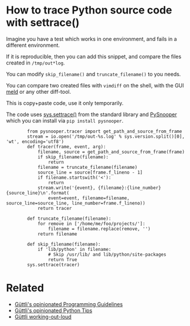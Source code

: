 # How to trace Python source code with settrace()
Imagine you have a test which works in one environment, and fails in a different environment.

If it is reproducible, then you can add this snippet, and compare the files created in `/tmp/out*log`.

You can modify `skip_filename()` and `truncate_filename()` to you needs.

You can compare two created files with `vimdiff` on the shell, with the GUI [meld](https://meldmerge.org/) or any
other diff-tool.

This is copy+paste code, use it only temporarily.

The code uses [sys.settrace()](https://docs.python.org/3/library/sys.html#sys.settrace) from the standard library
and [PySnooper](https://github.com/cool-RR/PySnooper) which you can install via `pip install pysnooper`.

```
        from pysnooper.tracer import get_path_and_source_from_frame
        stream = io.open('/tmp/out-%s.log' % sys.version.split()[0], 'wt', encoding='utf8')
        def tracer(frame, event, arg):
            filename, source = get_path_and_source_from_frame(frame)
            if skip_filename(filename):
                return
            filename = truncate_filename(filename)
            source_line = source[frame.f_lineno - 1]
            if filename.startswith('<'):
                return
            stream.write('{event}, {filename}:{line_number} {source_line}\n'.format(
                event=event, filename=filename, source_line=source_line, line_number=frame.f_lineno))
            return tracer

        def truncate_filename(filename):
            for remove in ['/home/me/foo/projects/']:
                filename = filename.replace(remove, '')
            return filename

        def skip_filename(filename):
            if 'lib/python' in filename:
                # Skip /usr/lib/ and lib/python/site-packages
                return True
        sys.settrace(tracer)
```


# Related

* [Güttli's opinionated Programming Guidelines](https://github.com/guettli/programming-guidelines)
* [Güttli's opinionated Python Tips](https://github.com/guettli/python-tips)
* [Güttli working-out-loud](https://github.com/guettli/wol)




